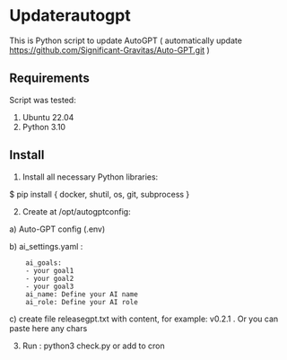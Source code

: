 # Updaterautogpt
This is Python script to update AutoGPT ( automatically update https://github.com/Significant-Gravitas/Auto-GPT.git )

## Requirements 

Script was tested:

1. Ubuntu 22.04
2. Python 3.10

## Install

1. Install all necessary Python libraries:

$ pip install { docker, shutil, os, git, subprocess }

2. Create at /opt/autogptconfig:

a) Auto-GPT config (.env)

b) ai_settings.yaml :

        ai_goals:
        - your goal1
        - your goal2
        - your goal3
        ai_name: Define your AI name
        ai_role: Define your AI role
        
c) create file releasegpt.txt with content, for example: v0.2.1  . Or you can paste here any chars

3. Run : python3 check.py or add to cron
